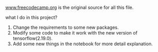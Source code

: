 www.freecodecamp.org is the original source for all this file.

what I do in this project?
1. Change the requirements to some new packages.
2. Modify some code to make it work with the new version of tensorflow(2.19.0).
3. Add some new things in the notebook for more detail explanation.